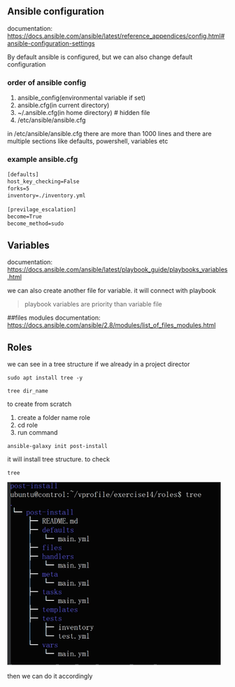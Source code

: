 ## Ansible configuration

documentation: https://docs.ansible.com/ansible/latest/reference_appendices/config.html#ansible-configuration-settings

By default ansible is configured, but we can also change default configuration
### order of ansible config
1. ansible_config(environmental variable if set)
2. ansible.cfg(in current directory)
3. ~/.ansible.cfg(in home directory)  # hidden file
4. /etc/ansible/ansible.cfg

in /etc/ansible/ansible.cfg there are more than 1000 lines and there are multiple sections like defaults, powershell, variables etc

### example ansible.cfg
```
[defaults]
host_key_checking=False
forks=5
inventory=./inventory.yml

[previlage_escalation]
become=True
become_method=sudo
```

## Variables
documentation: https://docs.ansible.com/ansible/latest/playbook_guide/playbooks_variables.html

we can also create another file for variable. it will connect with playbook
> playbook variables are priority than variable file

##files modules
documentation: https://docs.ansible.com/ansible/2.8/modules/list_of_files_modules.html

## Roles
we can see in a tree structure if we already in a project director
```
sudo apt install tree -y
```

```
tree dir_name
```
to create from scratch
1. create a folder name role
2. cd role
3. run command
```
ansible-galaxy init post-install
```
it will install tree structure. to check
```
tree
```
![image_alt](https://github.com/KarampudiKarthik/ansible-zero-to-hero/blob/main/my/images/Capture1.PNG?raw=true)

then we can do it accordingly

